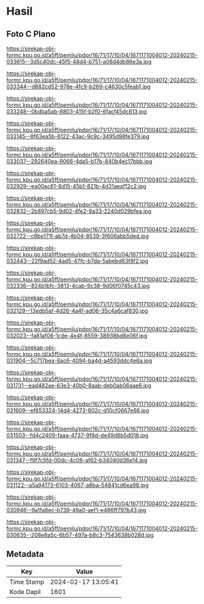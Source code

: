 # Hasil

## Foto C Plano

https://sirekap-obj-formc.kpu.go.id/a5ff/pemilu/pdpr/16/71/17/10/04/1671171004012-20240215-033615--3d5c40dc-45f5-48d4-b751-a08d4db86e3a.jpg

https://sirekap-obj-formc.kpu.go.id/a5ff/pemilu/pdpr/16/71/17/10/04/1671171004012-20240215-033344--d882cd52-978e-4fc9-b269-c4630c5feab1.jpg

https://sirekap-obj-formc.kpu.go.id/a5ff/pemilu/pdpr/16/71/17/10/04/1671171004012-20240215-033248--0bdba5ab-8803-415f-b2f0-6facf45dc813.jpg

https://sirekap-obj-formc.kpu.go.id/a5ff/pemilu/pdpr/16/71/17/10/04/1671171004012-20240215-033145--8f63ea5b-6122-43ac-9c9c-3495d98fe379.jpg

https://sirekap-obj-formc.kpu.go.id/a5ff/pemilu/pdpr/16/71/17/10/04/1671171004012-20240215-033037--292640ea-9066-4da5-b17b-840b4ec17bbb.jpg

https://sirekap-obj-formc.kpu.go.id/a5ff/pemilu/pdpr/16/71/17/10/04/1671171004012-20240215-032929--ea00ac61-8d15-45b1-821b-4d31aeaf12c2.jpg

https://sirekap-obj-formc.kpu.go.id/a5ff/pemilu/pdpr/16/71/17/10/04/1671171004012-20240215-032832--2b897cb5-9d02-4fe2-9a33-2240d029bfea.jpg

https://sirekap-obj-formc.kpu.go.id/a5ff/pemilu/pdpr/16/71/17/10/04/1671171004012-20240215-032722--c6be171f-ab7d-4b04-8539-3f606abb5ded.jpg

https://sirekap-obj-formc.kpu.go.id/a5ff/pemilu/pdpr/16/71/17/10/04/1671171004012-20240215-032443--22f9ad52-4ad5-47fc-b7da-5abebd63f8f2.jpg

https://sirekap-obj-formc.kpu.go.id/a5ff/pemilu/pdpr/16/71/17/10/04/1671171004012-20240215-032336--824b1bfc-3813-4cab-9c38-9d06f0745c43.jpg

https://sirekap-obj-formc.kpu.go.id/a5ff/pemilu/pdpr/16/71/17/10/04/1671171004012-20240215-032129--13edb5af-4d26-4a4f-ad06-35c4a6caf830.jpg

https://sirekap-obj-formc.kpu.go.id/a5ff/pemilu/pdpr/16/71/17/10/04/1671171004012-20240215-032023--fa81af06-1cde-4e4f-8559-38938bd8e06f.jpg

https://sirekap-obj-formc.kpu.go.id/a5ff/pemilu/pdpr/16/71/17/10/04/1671171004012-20240215-031904--5c717bea-6ac6-4094-ba4d-a4593ddc4e6a.jpg

https://sirekap-obj-formc.kpu.go.id/a5ff/pemilu/pdpr/16/71/17/10/04/1671171004012-20240215-031731--ead482ae-63e3-40b0-8aab-deb0ab06aae6.jpg

https://sirekap-obj-formc.kpu.go.id/a5ff/pemilu/pdpr/16/71/17/10/04/1671171004012-20240215-031609--ef653324-14d4-4273-802c-d10cf0667e66.jpg

https://sirekap-obj-formc.kpu.go.id/a5ff/pemilu/pdpr/16/71/17/10/04/1671171004012-20240215-031503--fd4c2409-faaa-4737-9f8d-de49d8b5d018.jpg

https://sirekap-obj-formc.kpu.go.id/a5ff/pemilu/pdpr/16/71/17/10/04/1671171004012-20240215-031347--f9f7c5fd-00dc-4c08-af62-b34040d36e14.jpg

https://sirekap-obj-formc.kpu.go.id/a5ff/pemilu/pdpr/16/71/17/10/04/1671171004012-20240215-031122--a5a94173-6103-4067-a8ba-54841cd6ea98.jpg

https://sirekap-obj-formc.kpu.go.id/a5ff/pemilu/pdpr/16/71/17/10/04/1671171004012-20240215-030946--9a1fa8ec-b738-49a0-aef1-e486ff797b43.jpg

https://sirekap-obj-formc.kpu.go.id/a5ff/pemilu/pdpr/16/71/17/10/04/1671171004012-20240215-030635--208e8a5c-6b57-497a-b8c3-7543638b028d.jpg


## Metadata

| Key        | Value               |
| ---------- | ------------------- |
| Time Stamp | 2024-02-17 13:05:41 |
| Kode Dapil | 1601                |



